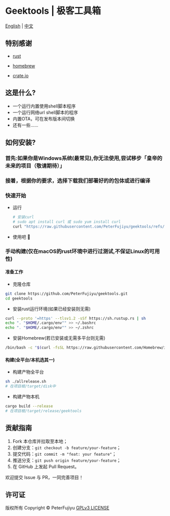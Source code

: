 # Geektools | 极客工具箱

[English](./README.md) | [中文](./README_CN.md)

## 特别感谢

- [rust](https://www.rust-lang.org/)

- [homebrew](https://brew.sh/zh-cn/)

- [crate.io](https://crates.io/)

## 这是什么?
- 一个运行内置使用shell脚本程序
- 一个运行网络url shell脚本的程序
- 内置OTA，可在发布版本间切换
- 还有一些……

## 如何安装?

### 首先:如果你是Windows系统(最常见),你无法使用,尝试移步「皇帝的未来的项目（敬请期待）」

### 接着，根据你的要求，选择下载我们部署好的的包体或进行编译

### 快速开始
- 运行
    ```bash
    # 安装curl
    # sudo apt install curl 或 sudo yum install curl
    curl "https://raw.githubusercontent.com/PeterFujiyu/geektools/refs/heads/master/install.sh" | bash
    ```
- 使用吧 🎉

### 手动构建(仅在macOS的rust环境中进行过测试,不保证Linux的可用性)
#### 准备工作
- 克隆仓库
```bash
git clone https://github.com/PeterFujiyu/geektools.git
cd geektools
```
- 安装rust运行环境(如果已经安装则无需)
```bash
curl --proto '=https' --tlsv1.2 -sSf https://sh.rustup.rs | sh
echo ". "$HOME/.cargo/env"" >> ~/.bashrc
echo ". "$HOME/.cargo/env"" >> ~/.zshrc
```
- 安装Homebrew(若已安装或无需多平台则无需)
```bash
/bin/bash -c "$(curl -fsSL https://raw.githubusercontent.com/Homebrew/install/HEAD/install.sh)"
```
#### 构建(全平台/本机选其一)
- 构建产物全平台
```bash
sh ./allrelease.sh
# 在项目根/target/disk中
```

- 构建产物本机
```bash
cargo build --release
# 在项目根/target/release/geektools
```

## 贡献指南

1. Fork 本仓库并拉取至本地；
2. 创建分支：`git checkout -b feature/your-feature`；
3. 提交代码：`git commit -m "feat: your feature"`；
4. 推送分支：`git push origin feature/your-feature`；
5. 在 GitHub 上发起 Pull Request。

欢迎提交 Issue 与 PR，一同完善项目！

## 许可证
版权所有 Copyright ©️ PeterFujiyu
[GPLv3 LICENSE](./LICENSE)